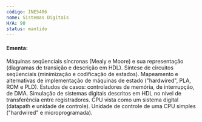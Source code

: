 ```yaml
---
código: INE5406
nome: Sistemas Digitais
H/A: 90
status: mantido
---
```


#### Ementa:
Máquinas seqüenciais síncronas (Mealy e Moore) e sua representação (diagramas de transição e descrição em HDL). Síntese de circuitos seqüenciais (minimização e codificação de estados). Mapeamento e alternativas de implementação de máquinas de estado ("hardwired", PLA, ROM e PLD). Estudos de casos: controladores de memória, de interrupção, de DMA. Simulação de sistemas digitais descritos em HDL no nível de transferência entre registradores. CPU vista como um sistema digital (datapath e unidade de controle). Unidade de controle de uma CPU simples ("hardwired" e microprogramada).
